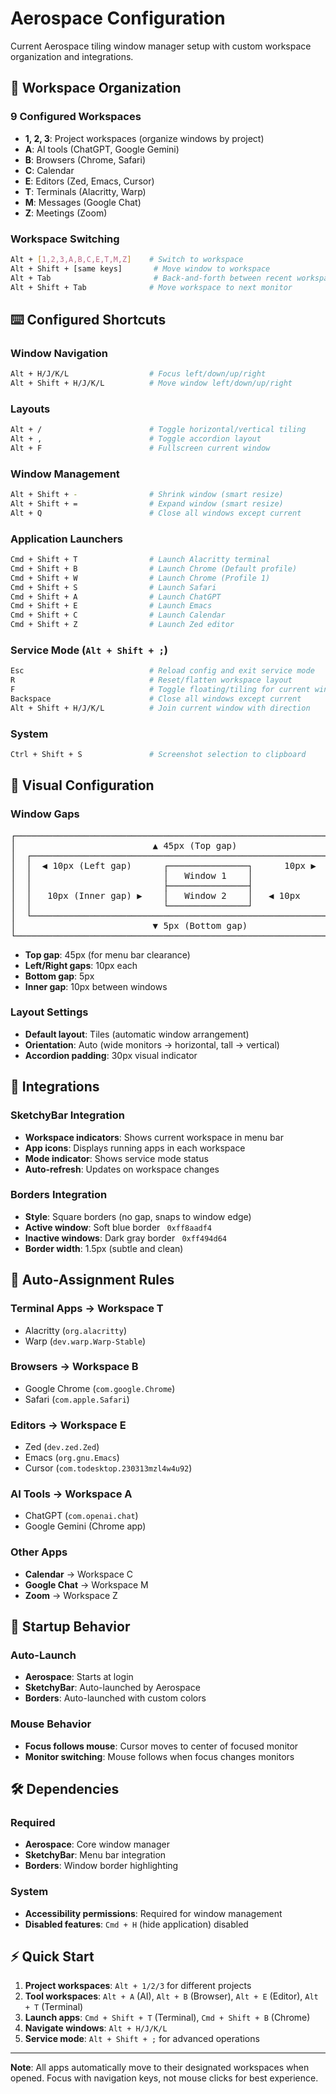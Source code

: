 # Aerospace Configuration

Current Aerospace tiling window manager setup with custom workspace organization and integrations.

## 🎯 Workspace Organization

### 9 Configured Workspaces
- **1, 2, 3**: Project workspaces (organize windows by project)
- **A**: AI tools (ChatGPT, Google Gemini)
- **B**: Browsers (Chrome, Safari)
- **C**: Calendar
- **E**: Editors (Zed, Emacs, Cursor)
- **T**: Terminals (Alacritty, Warp)
- **M**: Messages (Google Chat)
- **Z**: Meetings (Zoom)

### Workspace Switching
```bash
Alt + [1,2,3,A,B,C,E,T,M,Z]    # Switch to workspace
Alt + Shift + [same keys]       # Move window to workspace
Alt + Tab                       # Back-and-forth between recent workspaces
Alt + Shift + Tab              # Move workspace to next monitor
```

## ⌨️ Configured Shortcuts

### Window Navigation
```bash
Alt + H/J/K/L                  # Focus left/down/up/right
Alt + Shift + H/J/K/L          # Move window left/down/up/right
```

### Layouts
```bash
Alt + /                        # Toggle horizontal/vertical tiling
Alt + ,                        # Toggle accordion layout
Alt + F                        # Fullscreen current window
```

### Window Management
```bash
Alt + Shift + -                # Shrink window (smart resize)
Alt + Shift + =                # Expand window (smart resize)
Alt + Q                        # Close all windows except current
```

### Application Launchers
```bash
Cmd + Shift + T                # Launch Alacritty terminal
Cmd + Shift + B                # Launch Chrome (Default profile)
Cmd + Shift + W                # Launch Chrome (Profile 1)
Cmd + Shift + S                # Launch Safari
Cmd + Shift + A                # Launch ChatGPT
Cmd + Shift + E                # Launch Emacs
Cmd + Shift + C                # Launch Calendar
Cmd + Shift + Z                # Launch Zed editor
```

### Service Mode (`Alt + Shift + ;`)
```bash
Esc                            # Reload config and exit service mode
R                              # Reset/flatten workspace layout
F                              # Toggle floating/tiling for current window
Backspace                      # Close all windows except current
Alt + Shift + H/J/K/L          # Join current window with direction
```

### System
```bash
Ctrl + Shift + S               # Screenshot selection to clipboard
```

## 🎨 Visual Configuration

### Window Gaps
<pre>
┌──────────────────────────────────────────────────────────────┐
│                          ▲ 45px (Top gap)                   │
│  ┌────────────────────────────────────────────────────────┐  │
│  │  ◀ 10px (Left gap)      ┌───────────────┐      10px ▶  │  │
│  │                         │   Window 1    │              │  │
│  │                         ├───────────────┤              │  │
│  │   10px (Inner gap) ▶    │   Window 2    │   ◀ 10px     │  │
│  │                         └───────────────┘              │  │
│  └────────────────────────────────────────────────────────┘  │
│                          ▼ 5px (Bottom gap)                 │
└──────────────────────────────────────────────────────────────┘
</pre>

- **Top gap**: 45px (for menu bar clearance)
- **Left/Right gaps**: 10px each
- **Bottom gap**: 5px
- **Inner gap**: 10px between windows

### Layout Settings
- **Default layout**: Tiles (automatic window arrangement)
- **Orientation**: Auto (wide monitors → horizontal, tall → vertical)
- **Accordion padding**: 30px visual indicator

## 🔗 Integrations

### SketchyBar Integration
- **Workspace indicators**: Shows current workspace in menu bar
- **App icons**: Displays running apps in each workspace
- **Mode indicator**: Shows service mode status
- **Auto-refresh**: Updates on workspace changes

### Borders Integration
- **Style**: Square borders (no gap, snaps to window edge)
- **Active window**: Soft blue border ` 0xff8aadf4`
- **Inactive windows**: Dark gray border ` 0xff494d64`
- **Border width**: 1.5px (subtle and clean)

## 🤖 Auto-Assignment Rules

### Terminal Apps → Workspace T
- Alacritty (`org.alacritty`)
- Warp (`dev.warp.Warp-Stable`)

### Browsers → Workspace B
- Google Chrome (`com.google.Chrome`)
- Safari (`com.apple.Safari`)

### Editors → Workspace E
- Zed (`dev.zed.Zed`)
- Emacs (`org.gnu.Emacs`)
- Cursor (`com.todesktop.230313mzl4w4u92`)

### AI Tools → Workspace A
- ChatGPT (`com.openai.chat`)
- Google Gemini (Chrome app)

### Other Apps
- **Calendar** → Workspace C
- **Google Chat** → Workspace M
- **Zoom** → Workspace Z

## 🚀 Startup Behavior

### Auto-Launch
- **Aerospace**: Starts at login
- **SketchyBar**: Auto-launched by Aerospace
- **Borders**: Auto-launched with custom colors

### Mouse Behavior
- **Focus follows mouse**: Cursor moves to center of focused monitor
- **Monitor switching**: Mouse follows when focus changes monitors

## 🛠️ Dependencies

### Required
- **Aerospace**: Core window manager
- **SketchyBar**: Menu bar integration
- **Borders**: Window border highlighting

### System
- **Accessibility permissions**: Required for window management
- **Disabled features**: `Cmd + H` (hide application) disabled

## ⚡ Quick Start

1. **Project workspaces**: `Alt + 1/2/3` for different projects
2. **Tool workspaces**: `Alt + A` (AI), `Alt + B` (Browser), `Alt + E` (Editor), `Alt + T` (Terminal)
3. **Launch apps**: `Cmd + Shift + T` (Terminal), `Cmd + Shift + B` (Chrome)
4. **Navigate windows**: `Alt + H/J/K/L`
5. **Service mode**: `Alt + Shift + ;` for advanced operations

---

**Note**: All apps automatically move to their designated workspaces when opened. Focus with navigation keys, not mouse clicks for best experience.
